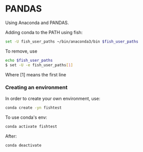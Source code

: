 # PANDAS
Using Anaconda and PANDAS.  

Adding conda to the PATH using fish:
```bash
set -U fish_user_paths ~/bin/anaconda3/bin $fish_user_paths
```

To remove, use
```bash
echo $fish_user_paths
$ set -U -e fish_user_paths[1]
```
Where [1] means the first line  

### Creating an environment
In order to create your own environment, use:
```bash
conda create -yn fishtest
```

To use conda's env:
```bash
conda activate fishtest
```

After:
```bash
conda deactivate
```
